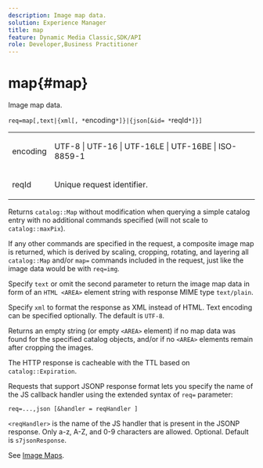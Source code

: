 ```yaml
---
description: Image map data.
solution: Experience Manager
title: map
feature: Dynamic Media Classic,SDK/API
role: Developer,Business Practitioner
---
```


# map{#map}

Image map data.

 `req=map[,text|{xml[, *`encoding`*]}|{json[&id= *`reqId`*]}]`

<table id="simpletable_10F2152FDF33411491FBBAFD173CA5ED"> 
 <tr class="strow"> 
  <td class="stentry"> <p><span class="codeph"><span class="varname"> encoding</span></span> </p> </td> 
  <td class="stentry"> <p><span class="codeph"> UTF-8 | UTF-16 | UTF-16LE | UTF-16BE | ISO-8859-1</span> </p></td> 
 </tr> 
 <tr class="strow"> 
  <td class="stentry"> <p><span class="codeph"><span class="varname"> reqId</span></span> </p></td> 
  <td class="stentry"> <p>Unique request identifier. </p></td> 
 </tr> 
</table>

Returns `catalog::Map` without modification when querying a simple catalog entry with no additional commands specified (will not scale to `catalog::maxPix`).

If any other commands are specified in the request, a composite image map is returned, which is derived by scaling, cropping, rotating, and layering all `catalog::Map` and/or `map=` commands included in the request, just like the image data would be with `req=img`.

Specify `text` or omit the second parameter to return the image map data in form of an `HTML <AREA>` element string with response MIME type `text/plain`.

Specify `xml` to format the response as XML instead of HTML. Text encoding can be specified optionally. The default is `UTF-8`.

Returns an empty string (or empty `<AREA>` element) if no map data was found for the specified catalog objects, and/or if no `<AREA>` elements remain after cropping the images.

The HTTP response is cacheable with the TTL based on `catalog::Expiration`.

Requests that support JSONP response format lets you specify the name of the JS callback handler using the extended syntax of `req=` parameter:

`req=...,json [&handler = reqHandler ]`

`<reqHandler>` is the name of the JS handler that is present in the JSONP response. Only a-z, A-Z, and 0-9 characters are allowed. Optional. Default is `s7jsonResponse`.

See [Image Maps](../../../../../../is-api/http-ref/image-serving-api-ref/c-http-protocol-reference/c-syntax-and-features/r-image-maps.md#reference-ff7d1bac2a064104b0c508a81316fdab). 
